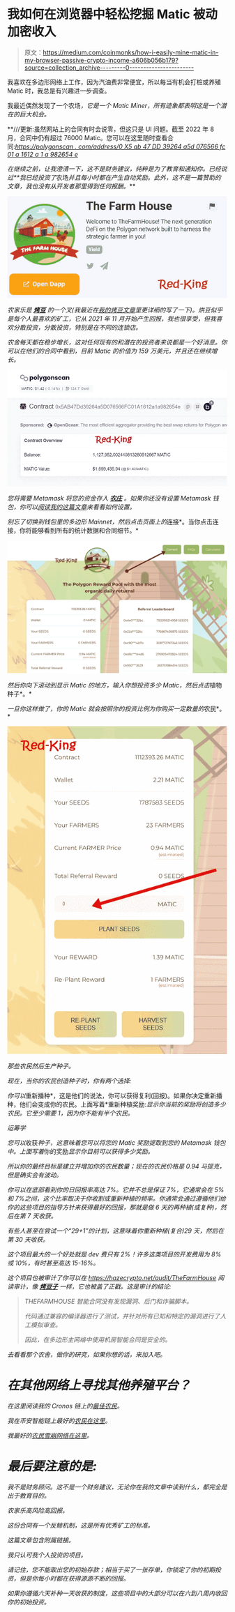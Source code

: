 # 我如何在浏览器中轻松挖掘 Matic 被动加密收入

> 原文：<https://medium.com/coinmonks/how-i-easily-mine-matic-in-my-browser-passive-crypto-income-a606b056b179?source=collection_archive---------0----------------------->

我喜欢在多边形网络上工作，因为汽油费非常便宜，所以每当有机会打桩或养殖 Matic 时，我总是有兴趣进一步调查。

我最近偶然发现了一个农场[](https://redkingadventures.com/farmhouse)*，它是一个 Matic Miner，所有迹象都表明这是一个潜在的巨大机会。*

**///更新:虽然网站上的合同有时会说零，但这只是 UI 问题。截至 2022 年 8 月，合同中仍有超过 76000 Matic。您可以在这里随时查看合同:*[*https://polygonscan . com/address/0 X5 ab 47 DD 39264 a5d 076566 fc 01 a 1612 a 1 a 982654 e*](https://polygonscan.com/address/0x5AB47Dd39264a5D076566FC01A1612a1a982654e)*

*在继续之前，让我澄清一下，这不是财务建议，纯粹是为了教育和通知你。已经说过**我已经投资了*农场*并且每小时都在产生自动奖励。此外，这不是一篇赞助的文章，我也没有从开发者那里得到任何报酬。***

*![](img/e01a28cf20fcc5211e6c6a9abd09b51f.png)*

*农家乐是 [***烤豆***](https://redkingadventures.com/bakedbeans) 的一个叉(我最近在[我的烤豆文章](/@Red-King/my-best-passive-income-crypto-investments-earning-up-to-8-daily-83d09d72854)里更详细的写了一下)。烘豆似乎是每个人最喜欢的矿工，它从 2021 年 11 月开始产生回报，我也很享受，但我喜欢分散投资，分散投资，特别是在不同的连锁店。*

*农舍每天都在稳步增长，这对任何现有的和潜在的投资者来说都是一个好消息。你可以在他们的合同中看到，目前 Matic 的价值为 159 万美元，并且还在继续增长。*

*![](img/911ea1fcccff67223c3408761e923df4.png)*

*您将需要 Metamask 将您的资金存入 [***农庄***](https://redkingadventures.com/farmhouse) 。如果你还没有设置 Metamask 钱包，你可以[阅读我的这篇文章](/@Red-King/my-best-passive-income-crypto-investments-earning-up-to-8-daily-83d09d72854)来看看如何设置。*

*别忘了切换到钱包里的多边形 Mainnet，然后点击页面上的*连接*。当你点击连接，你将能够看到所有的统计数据和合同细节。*

*![](img/966997fa088bf5a1126471291870886d.png)*

*然后你向下滚动到显示 *Matic* 的地方，输入你想投资多少 Matic，然后点击*植物种子*。*

*一旦你这样做了，你的 *Matic* 就会按照你的投资比例为你购买一定数量的*农民*。*

*![](img/04d13d6b436f59eaf8ab6216513e619f.png)*

*那些农民然后生产种子。*

*现在，当你的农民创造种子时，你有两个选择:*

*你可以*重新播种*，这是他们的说法，你可以获得复利(回报)。如果你决定重新播种，他们会变成你的农民。上面写着*重新种植奖励:*显示你当前的奖励将创造多少农民。它至少需要 1，因为你不能有半个农民。*

*运筹学*

*您可以*收获*种子，这意味着您可以将您的 Matic 奖励提取到您的 Metamask 钱包中。上面写着*你的奖励*显示你目前可以获得多少奖励。*

*所以你的最终目标是建立并增加你的农民数量；现在的农民价格是 0.94 马提克，但是确实会有波动。*

*你可以在底部看到你的日回报率高达 7%。它并不总是保证 7%，它通常会在 5%和 7%之间，这个比率取决于你收割或重新种植的频率。你通常会通过遵循他们给你的这些项目的指导方针来获得最好的回报，那就是做 6 天的再种植(或复种)，然后在第 7 天收获。*

*有些人甚至在尝试一个“29+1”的计划，这意味着你重新种植(复合)29 天，然后在第 30 天收获。*

*这个项目最大的一个好处就是 dev 费只有 2%！许多这类项目的开发费用为 8%或 10%，有时甚至高达 15-16%。*

*这个项目也被审计了你可以在 https://hazecrypto.net/audit/TheFarmHouse 阅读审计，像 [***烤豆子***](https://redkingadventures.com/bakedbeans) 一样，它也被盖了正戳。这是审计的结论:*

> *THEFARMHOUSE 智能合同没有发现漏洞、后门和诈骗脚本。*
> 
> *代码通过兼容的编译器进行了测试，并针对所有已知和特定的漏洞进行了人工模拟审查。*
> 
> *因此，在多边形主网络中使用机房智能合同是安全的。*

*去看看那个农舍，做你的研究，如果你想的话，来加入吧。*

# *在其他网络上寻找其他养殖平台？*

*在这里阅读我的 Cronos 链上的[最佳农民](/coinmonks/how-to-mine-the-official-crypto-com-a49afd12045f)。*

*我在币安智能链上最好的[农民在这里](/coinmonks/how-i-get-9-bnb-daily-b59c1a49de77)。*

*我最好的[农民雪崩网络在这里](/@Red-King/the-two-avax-miners-i-am-most-excited-about-earn-8-cypto-passive-income-daily-7ad19c099191)。*

# *最后要注意的是:*

*我不是财务顾问。这不是一个财务建议，无论你在我的文章中读到什么，都完全是出于教育目的。*

*农家乐高风险高回报。*

*这份合同有一个反鲸机制，这是所有优秀矿工的标准。*

*这篇文章包含附属链接。*

*我只认可我个人投资的项目。*

*请记住，您不能取出您的初始存款；相当于买了一张存单，你锁定了你的初期投资，但是你每小时都在获得源源不断的回报。*

*如果你遵循六天补种一天收获的制度，这些项目中的大部分可以在六到八周内收回你的初始投资。*